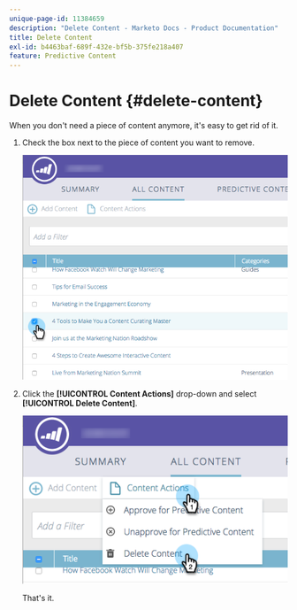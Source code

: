 ```yaml
---
unique-page-id: 11384659
description: "Delete Content - Marketo Docs - Product Documentation"
title: Delete Content
exl-id: b4463baf-689f-432e-bf5b-375fe218a407
feature: Predictive Content
---
```

# Delete Content {#delete-content}

When you don't need a piece of content anymore, it's easy to get rid of it.

1. Check the box next to the piece of content you want to remove.

   ![](assets/image2017-10-3-9-3a8-3a39.png)

1. Click the **[!UICONTROL Content Actions]** drop-down and select **[!UICONTROL Delete Content]**.

   ![](assets/image2017-10-3-9-3a9-3a12.png)

   That's it.
